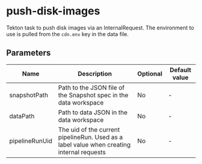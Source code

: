 # push-disk-images

Tekton task to push disk images via an InternalRequest. The environment to use is pulled from the `cdn.env` key in the data file.

## Parameters

| Name                     | Description                                                                               | Optional | Default value |
|--------------------------|-------------------------------------------------------------------------------------------|----------|---------------|
| snapshotPath             | Path to the JSON file of the Snapshot spec in the data workspace                          | No       | -             |
| dataPath                 | Path to data JSON in the data workspace                                                   | No       | -             |
| pipelineRunUid           | The uid of the current pipelineRun. Used as a label value when creating internal requests | No       | -             |
